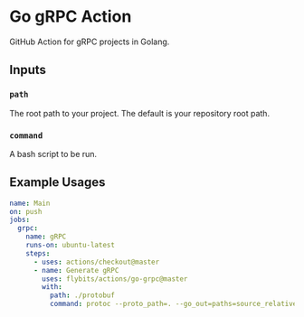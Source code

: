 # Go gRPC Action

GitHub Action for gRPC projects in Golang.

## Inputs

### `path`

The root path to your project.
The default is your repository root path.

### `command`

 A bash script to be run.

## Example Usages

```yaml
name: Main
on: push
jobs:
  grpc:
    name: gRPC
    runs-on: ubuntu-latest
    steps:
      - uses: actions/checkout@master
      - name: Generate gRPC
        uses: flybits/actions/go-grpc@master
        with:
          path: ./protobuf
          command: protoc --proto_path=. --go_out=paths=source_relative,plugins=grpc:. example.proto
```
